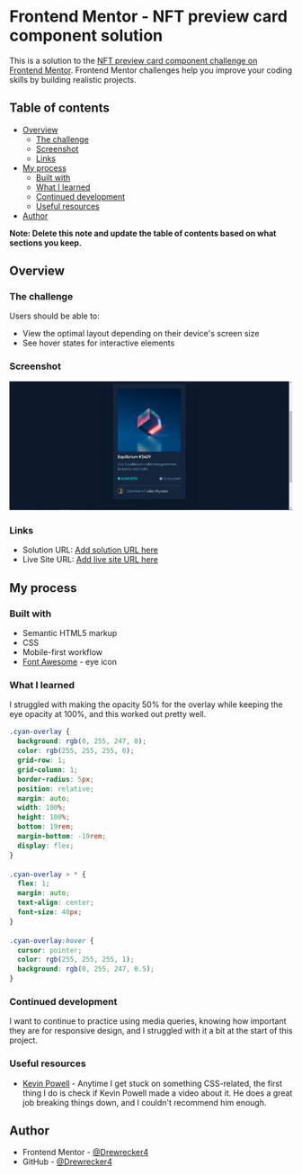 # Frontend Mentor - NFT preview card component solution

This is a solution to the [NFT preview card component challenge on Frontend Mentor](https://www.frontendmentor.io/challenges/nft-preview-card-component-SbdUL_w0U). Frontend Mentor challenges help you improve your coding skills by building realistic projects.

## Table of contents

- [Overview](#overview)
  - [The challenge](#the-challenge)
  - [Screenshot](#screenshot)
  - [Links](#links)
- [My process](#my-process)
  - [Built with](#built-with)
  - [What I learned](#what-i-learned)
  - [Continued development](#continued-development)
  - [Useful resources](#useful-resources)
- [Author](#author)

**Note: Delete this note and update the table of contents based on what sections you keep.**

## Overview

### The challenge

Users should be able to:

- View the optimal layout depending on their device's screen size
- See hover states for interactive elements

### Screenshot

![](/images/Screenshot.PNG)

### Links

- Solution URL: [Add solution URL here](https://your-solution-url.com)
- Live Site URL: [Add live site URL here](https://your-live-site-url.com)

## My process

### Built with

- Semantic HTML5 markup
- CSS
- Mobile-first workflow
- [Font Awesome](https://fontawesome.com/) - eye icon

### What I learned

I struggled with making the opacity 50% for the overlay while keeping the eye opacity at 100%, and this worked out pretty well.

```css
.cyan-overlay {
  background: rgb(0, 255, 247, 0);
  color: rgb(255, 255, 255, 0);
  grid-row: 1;
  grid-column: 1;
  border-radius: 5px;
  position: relative;
  margin: auto;
  width: 100%;
  height: 100%;
  bottom: 19rem;
  margin-bottom: -19rem;
  display: flex;
}

.cyan-overlay > * {
  flex: 1;
  margin: auto;
  text-align: center;
  font-size: 40px;
}

.cyan-overlay:hover {
  cursor: pointer;
  color: rgb(255, 255, 255, 1);
  background: rgb(0, 255, 247, 0.5);
}
```

### Continued development

I want to continue to practice using media queries, knowing how important they are for responsive design, and I struggled with it a bit at the start of this project.

### Useful resources

- [Kevin Powell](https://www.youtube.com/channel/UCJZv4d5rbIKd4QHMPkcABCw) - Anytime I get stuck on something CSS-related, the first thing I do is check if Kevin Powell made a video about it. He does a great job breaking things down, and I couldn't recommend him enough.

## Author

- Frontend Mentor - [@Drewrecker4](https://www.frontendmentor.io/profile/Drewrecker4)
- GitHub - [@Drewrecker4](https://github.com/Drewrecker4)
